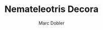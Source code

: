 ---
layout: layouts/post-animal.njk
title: "Nemateleotris Decora"
excerpt: 
tags:
    - Amphiprion
    - Nano Reef tank
color: purple
author:
- Marc Dobler
meta: "Here the description of the article"
image: img/fish/nemateleotris-decora.jpg

parameter:
    geography: 
    temp:
    ph:
    size:
    volume: 20G
---